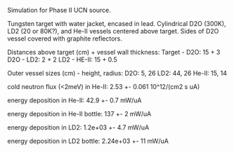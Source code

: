 Simulation for Phase II UCN source.

Tungsten target with water jacket, encased in lead.
Cylindrical D2O (300K), LD2 (20 or 80K?), and He-II vessels centered above target.
Sides of D2O vessel covered with graphite reflectors.

Distances above target (cm) + vessel wall thickness:
Target - D2O: 15 + 3
D2O - LD2: 2 + 2
LD2 - HE-II: 15 + 0.5

Outer vessel sizes (cm) - height, radius:
D2O: 5, 26
LD2: 44, 26
He-II: 15, 14

cold neutron flux (<2meV) in He-II:
2.53 +- 0.061 10^12/(cm2 s uA)

energy deposition in He-II:
42.9 +- 0.7 mW/uA

energy deposition in He-II bottle:
137 +- 2 mW/uA

energy deposition in LD2:
1.2e+03 +- 4.7 mW/uA

energy deposition in LD2 bottle:
2.24e+03 +- 11 mW/uA

